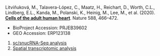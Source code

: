 Litviňuková, M., Talavera-López, C., Maatz, H., Reichart, D., Worth, C.L., Lindberg, E.L., Kanda, M., Polanski, K., Heinig, M., Lee, M., et al. (2020). **[Cells of the adult human heart](https://doi.org/10.1038/s41586-020-2797-4)**. Nature 588, 466–472.

- BioProject Accession: PRJEB39602
- GEO Accession: ERP123138



1. [sc/snucRNA-Seq analysis](https://jlduan.github.io/replica/s41586-020-2797-4/notebooks/analyze_hca_heart.html)
2. [Spatial transcriptomic analysis](https://jlduan.github.io/replica/s41586-020-2797-4/notebooks/analyze_spatial.html)
